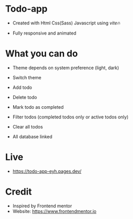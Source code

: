 # Todo-app

- Created with Html Css(Sass) Javascript using *vite*🔥

- Fully responsive and animated

# What you can do

- Theme depends on system preference (light, dark)

- Switch theme

- Add todo

- Delete todo

- Mark todo as completed

- Filter todos (completed todos only or active todos only)

- Clear all todos

- All database linked

# Live

- https://todo-app-eyh.pages.dev/

# Credit

- Inspired by Frontend mentor
- Website: https://www.frontendmentor.io
